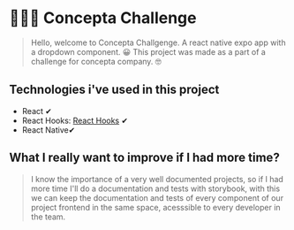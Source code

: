 # 🏃🏾‍♂️ Concepta Challenge


> Hello, welcome to Concepta Challgenge. A react native expo app with a dropdown component. 😀
> This project was made as a part of a challenge for concepta company. 🤓

## Technologies i've used in this project

* React ✔
* React Hooks: [React Hooks](https://pt-br.reactjs.org/docs/hooks-intro.html) ✔
* React Native✔

## What I really want to improve if I had more time?

> I know the importance of a very well documented projects, so if I had more time I'll do a documentation and tests with storybook, with this we can keep
the documentation and tests of every component of our project frontend in the same space, acesssible to every developer in the team.
